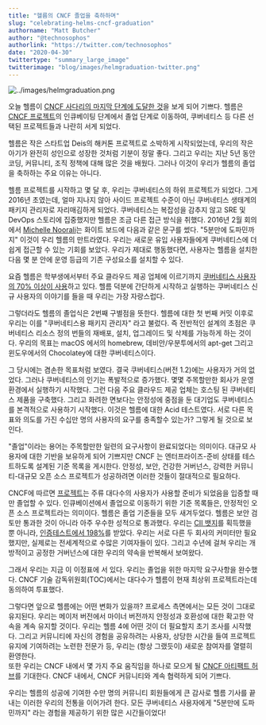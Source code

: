 ```yaml
---
title: "헬름의 CNCF 졸업을 축하하며"
slug: "celebrating-helms-cncf-graduation"
authorname: "Matt Butcher"
author: "@technosophos"
authorlink: "https://twitter.com/technosophos"
date: "2020-04-30"
twittertype: "summary_large_image"
twitterimage: "blog/images/helmgraduation-twitter.png"
---
```


![../images/helmgraduation.png](../images/helmgraduation.png)

오늘 헬름이 [CNCF 사다리의 마지막 단계에 도달한 것](https://www.cncf.io/announcement/2020/04/30/cloud-native-computing-foundation-announces-helm-graduation/)을 보게 되어 기쁘다.
헬름은 [CNCF 프로젝트](https://www.cncf.io/projects/)의 인큐베이팅 단계에서 졸업 단계로 이동하여, 쿠버네티스 등 다른 선택된 프로젝트들과 나란히 서게 되었다.

헬름은 작은 스타트업 Deis의 해커톤 프로젝트로 소박하게 시작되었는데, 우리의 작은 아기가 완전히 성인으로 성장한 것처럼 기분이 정말 좋다.
그리고 우리는 지난 5년 동안 코딩, 커뮤니티, 조직 정책에 대해 많은 것을 배웠다.
그러나 이것이 우리가 헬름의 졸업을 축하하는 주요 이유는 아니다.

헬름 프로젝트를 시작하고 몇 달 후, 우리는 쿠버네티스의 하위 프로젝트가 되었다. 
그게 2016년 초였는데, 얼마 지나지 않아 사이드 프로젝트 수준이 아닌 쿠버네티스 생태계의 패키지 관리자로 자리매김하게 되었다.
쿠버네티스는 복잡성을 감추지 않고 SRE 및 DevOps 스토리에 집중했지만 헬름은 조금 다른 접근 방식을 취했다.
2016년 2월 회의에서 [Michelle Noorali](https://twitter.com/michellenoorali)는 화이트 보드에 다음과 같은 문구를 썼다.
"5분만에 도파민까지"
이것이 우리 헬름의 만트라였다. 우리는 새로운 유입 사용자들에게 쿠버네티스에 더 쉽게 접근할 수 있는 기회를 보았다.
우리가 제대로 행동했다면, 사용자는 헬름을 설치한 다음 몇 분 안에 운영 등급의 기존 구성요소를 설치할 수 있다.

요즘 헬름은 학부생에서부터 주요 클라우드 제공 업체에 이르기까지 [쿠버네티스 사용자의 70% 이상이 사용](https://www.cncf.io/wp-content/uploads/2020/03/CNCF_Survey_Report.pdf)하고 있다.
헬름 덕분에 간단하게 시작하고 실행하는 쿠버네티스 신규 사용자의 이야기를 들을 때 우리는 가장 자랑스럽다.

그렇더라도 헬름의 졸업식은 2번째 구별점을 뜻한다.
헬름에 대한 첫 번째 커밋 이후로 우리는 이를 "쿠버네티스용 패키지 관리자" 라고 불렀다.
즉 전반적인 설계의 초점은 쿠버네티스 리소스 정의 번들의 재배포, 설치, 업그레이드 및 삭제를 가능하게 하는 것이다.
우리의 목표는 macOS 에서의 homebrew, 데비안/우분투에서의 apt-get 그리고 윈도우에서의 Chocolatey에 대한 쿠버네티스이다.

그 당시에는 겸손한 목표처럼 보였다.
결국 쿠버네티스(버전 1.2)에는 사용자가 거의 없었다.
그러나 쿠버네티스의 인기는 폭발적으로 증가했다.
몇몇 주목할만한 회사가 운영 환경에서 실행하기 시작했다.
그런 다음 주요 클라우드 제공 업체는 호스팅 된 쿠버네티스 제품을 구축했다.
그리고 화려한 면보다는 안정성에 중점을 둔 대기업도 쿠버네티스를 본격적으로 사용하기 시작했다.
이것은 헬름에 대한 Acid 테스트였다.
서로 다른 목표와 의도를 가진 수십만 명의 사용자의 요구를 충족할수 있는가? 그렇게 될 것으로 보인다.

"졸업"이라는 용어는 주목할만한 일련의 요구사항이 완료되었다는 의미이다.
대규모 사용자에 대한 기반을 보유하게 되어 기쁘지만 CNCF 는 엔터프라이즈-준비 상태를 테스트하도록 설계된 기준 목록을 게시한다.
안정성, 보안, 건강한 거버넌스, 강력한 커뮤니티-대규모 오픈 소스 프로젝트가 성공하려면 이러한 것들이 절대적으로 필요하다.

CNCF에 따르면 [프로젝트](https://www.cncf.io/projects/)는 주류 대다수의 사용자가 사용할 준비가 되었음을 입증할 때만 졸업할 수 있다.
인큐베이션에서 졸업으로 이동하기 위한 기준 목록들은, 안정적인 오픈 소스 프로젝트라는 의미이다.
헬름은 졸업 기준들을 모두 새겨두었다.
헬름은 보안 검토만 통과한 것이 아니라 아주 우수한 성적으로 통과했다.
우리는 [CII 뱃지](https://bestpractices.coreinfrastructure.org/en)를 획득했을 뿐 아니라, [인증테스트에서 198%](https://bestpractices.coreinfrastructure.org/en/projects?q=helm%20package%20manager)를 받았다.
우리는 서로 다른 두 회사의 커미터만 필요했지만, 실제로는 전세계적으로 수많은 기여자들이 있다.
그리고 수년에 걸쳐 우리는 개방적이고 공정한 거버넌스에 대한 우리의 약속을 반복해서 보여왔다.

그래서 우리는 지금 이 이정표에 서 있다.
우리는 졸업을 위한 마지막 요구사항을 완수했다. CNCF 기술 감독위원회(TOC)에서는 대다수가 헬름이 현재 최상위 프로젝트라는데 동의하여 투표했다.

그렇다면 앞으로 헬름에는 어떤 변화가 있을까?
프로세스 측면에서는 모든 것이 그대로 유지된다.
우리는 메이저 버전에서 마이너 버전까지 안정성과 호환성에 대한 확고한 약속을 계속 유지할 것이다.
우리는 헬름 4에 어떤 것이 더 필요할지 초기 조사를 시작했다.
그리고 커뮤니티에 자신의 경험을 공유하려는 사용자, 상당한 시간을 들여 프로젝트 유지에 기여하려는 노련한 전문가 등, 우리는 (항상 그랬듯이) 새로운 참여자를 열렬히 환영한다.  
또한 우리는 CNCF 내에서 몇 가지 주요 움직임을 하나로 모으게 될 [CNCF 아티팩트 허브](https://devclass.com/2020/03/12/cncf-starts-new-artifact-hub/)를 기대한다.
CNCF 내에서, CNCF 커뮤니티와 계속 협력하게 되어 기쁘다.

우리는 헬름의 성공에 기여한 수만 명의 커뮤니티 회원들에게 큰 감사로 헬름 기사를 끝내는 이러한 우리의 전통을 이어가려 한다.
모든 쿠버네티스 사용자에게 "5분만에 도파민까지" 라는 경험을 제공하기 위한 많은 시간들이었다!
